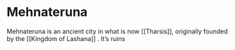 # Mehnateruna
Mehnateruna is an ancient city in what is now [[Tharsis]], originally founded by the [[Kingdom of Lashana]] . It’s ruins 